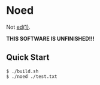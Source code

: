 # Noed

Not [ed(1)](https://linux.die.net/man/1/ed).

**THIS SOFTWARE IS UNFINISHED!!!**

## Quick Start

```console
$ ./build.sh
$ ./noed ./test.txt
```
